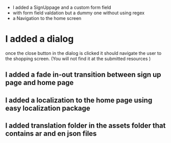 - I added a SignUppage and a custom form field 
- with form field valdation but a dummy one without using regex
- a Navigation to the home screen

# I added a dialog 
once the close button in the dialog is clicked it should navigate the user to the shopping screen.
(You will not find it at the submitted resources )


## I added a fade in-out transition between sign up page and home page

## I added a localization to the home page using easy localization package

## I added translation folder in the assets folder that contains ar and en json files
